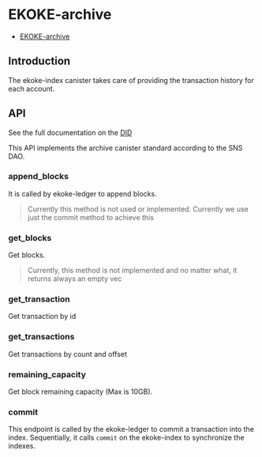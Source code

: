 # EKOKE-archive

- [EKOKE-archive](#ekoke-archive)

## Introduction

The ekoke-index canister takes care of providing the transaction history for each account.

## API

See the full documentation on the [DID](../../src/ekoke_archive/ekoke-archive.did)

This API implements the archive canister standard according to the SNS DAO.

### append_blocks

It is called by ekoke-ledger to append blocks.

> Currently this method is not used or implemented. Currently we use just the commit method to achieve this

### get_blocks

Get blocks.

> Currently, this method is not implemented and no matter what, it returns always an empty vec

### get_transaction

Get transaction by id

### get_transactions

Get transactions by count and offset

### remaining_capacity

Get block remaining capacity (Max is 10GB).

### commit

This endpoint is called by the ekoke-ledger to commit a transaction into the index.
Sequentially, it calls `commit` on the ekoke-index to synchronize the indexes.
